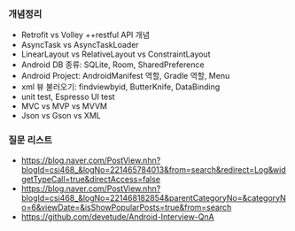 ### 개념정리
- Retrofit vs Volley ++restful API 개념
- AsyncTask vs AsyncTaskLoader
- LinearLayout vs RelativeLayout vs ConstraintLayout
- Android DB 종류: SQLite, Room, SharedPreference
- Android Project: AndroidManifest 역할, Gradle 역할, Menu
- xml 뷰 불러오기: findviewbyid, ButterKnife, DataBinding
- unit test, Espresso UI test
- MVC vs MVP vs MVVM
- Json vs Gson vs XML

### 질문 리스트
- https://blog.naver.com/PostView.nhn?blogId=csi468_&logNo=221465784013&from=search&redirect=Log&widgetTypeCall=true&directAccess=false
- https://blog.naver.com/PostView.nhn?blogId=csi468_&logNo=221468182854&parentCategoryNo=&categoryNo=6&viewDate=&isShowPopularPosts=true&from=search
- https://github.com/devetude/Android-Interview-QnA
